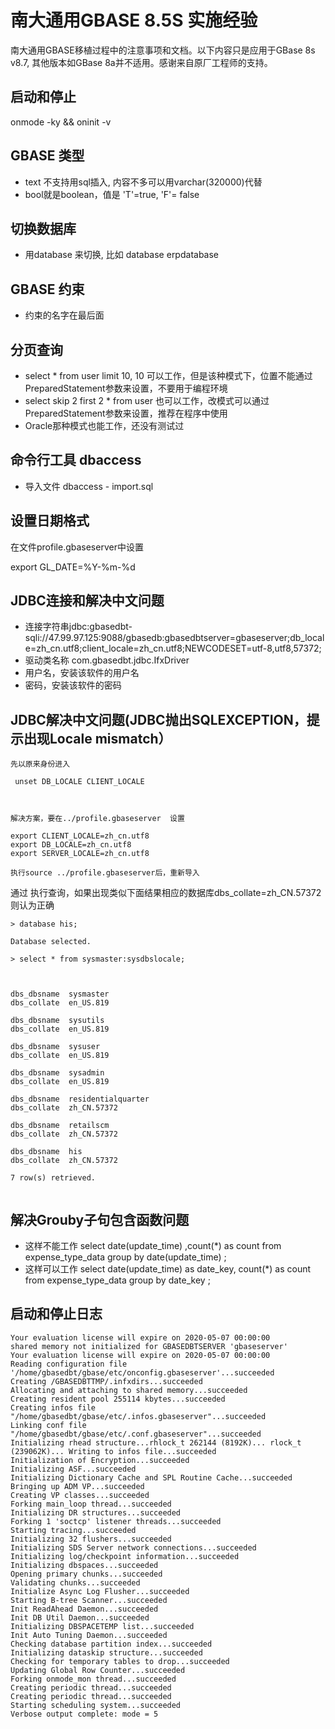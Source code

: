# 南大通用GBASE 8.5S 实施经验

南大通用GBASE移植过程中的注意事项和文档。以下内容只是应用于GBase 8s v8.7, 其他版本如GBase 8a并不适用。感谢来自原厂工程师的支持。

## 启动和停止

onmode -ky && oninit -v



## GBASE 类型

* text 不支持用sql插入, 内容不多可以用varchar(320000)代替
* bool就是boolean，值是 'T'=true, 'F'= false

## 切换数据库
* 用database <dbname> 来切换, 比如 database erpdatabase
  
## GBASE 约束
* 约束的名字在最后面

## 分页查询
* select * from user limit 10, 10 可以工作，但是该种模式下，位置不能通过PreparedStatement参数来设置，不要用于编程环境
* select skip 2 first 2 * from user 也可以工作，改模式可以通过PreparedStatement参数来设置，推荐在程序中使用
* Oracle那种模式也能工作，还没有测试过

## 命令行工具 dbaccess

* 导入文件 dbaccess - import.sql

## 设置日期格式

在文件profile.gbaseserver中设置

export GL_DATE=%Y-%m-%d



## JDBC连接和解决中文问题

* 连接字符串jdbc:gbasedbt-sqli://47.99.97.125:9088/gbasedb:gbasedbtserver=gbaseserver;db_locale=zh_cn.utf8;client_locale=zh_cn.utf8;NEWCODESET=utf-8,utf8,57372;
* 驱动类名称 com.gbasedbt.jdbc.IfxDriver
* 用户名，安装该软件的用户名
* 密码，安装该软件的密码

## JDBC解决中文问题(JDBC抛出SQLEXCEPTION，提示出现Locale mismatch）
```
先以原来身份进入

 unset DB_LOCALE CLIENT_LOCALE



解决方案，要在../profile.gbaseserver  设置

export CLIENT_LOCALE=zh_cn.utf8
export DB_LOCALE=zh_cn.utf8
export SERVER_LOCALE=zh_cn.utf8

执行source ../profile.gbaseserver后，重新导入
```
通过 执行查询，如果出现类似下面结果相应的数据库dbs_collate=zh_CN.57372则认为正确

```
> database his;

Database selected.

> select * from sysmaster:sysdbslocale;



dbs_dbsname  sysmaster
dbs_collate  en_US.819

dbs_dbsname  sysutils
dbs_collate  en_US.819

dbs_dbsname  sysuser
dbs_collate  en_US.819

dbs_dbsname  sysadmin
dbs_collate  en_US.819

dbs_dbsname  residentialquarter
dbs_collate  zh_CN.57372

dbs_dbsname  retailscm
dbs_collate  zh_CN.57372

dbs_dbsname  his
dbs_collate  zh_CN.57372

7 row(s) retrieved.


```

## 解决Grouby子句包含函数问题

* 这样不能工作 select date(update_time) ,count(*) as count from expense_type_data group by date(update_time) ; 
* 这样可以工作 select date(update_time) as date_key, count(*) as count from expense_type_data group by date_key ; 


## 启动和停止日志

```
Your evaluation license will expire on 2020-05-07 00:00:00
shared memory not initialized for GBASEDBTSERVER 'gbaseserver'
Your evaluation license will expire on 2020-05-07 00:00:00
Reading configuration file '/home/gbasedbt/gbase/etc/onconfig.gbaseserver'...succeeded
Creating /GBASEDBTTMP/.infxdirs...succeeded
Allocating and attaching to shared memory...succeeded
Creating resident pool 255114 kbytes...succeeded
Creating infos file "/home/gbasedbt/gbase/etc/.infos.gbaseserver"...succeeded
Linking conf file "/home/gbasedbt/gbase/etc/.conf.gbaseserver"...succeeded
Initializing rhead structure...rhlock_t 262144 (8192K)... rlock_t (239062K)... Writing to infos file...succeeded
Initialization of Encryption...succeeded
Initializing ASF...succeeded
Initializing Dictionary Cache and SPL Routine Cache...succeeded
Bringing up ADM VP...succeeded
Creating VP classes...succeeded
Forking main_loop thread...succeeded
Initializing DR structures...succeeded
Forking 1 'soctcp' listener threads...succeeded
Starting tracing...succeeded
Initializing 32 flushers...succeeded
Initializing SDS Server network connections...succeeded
Initializing log/checkpoint information...succeeded
Initializing dbspaces...succeeded
Opening primary chunks...succeeded
Validating chunks...succeeded
Initialize Async Log Flusher...succeeded
Starting B-tree Scanner...succeeded
Init ReadAhead Daemon...succeeded
Init DB Util Daemon...succeeded
Initializing DBSPACETEMP list...succeeded
Init Auto Tuning Daemon...succeeded
Checking database partition index...succeeded
Initializing dataskip structure...succeeded
Checking for temporary tables to drop...succeeded
Updating Global Row Counter...succeeded
Forking onmode_mon thread...succeeded
Creating periodic thread...succeeded
Creating periodic thread...succeeded
Starting scheduling system...succeeded
Verbose output complete: mode = 5


```


